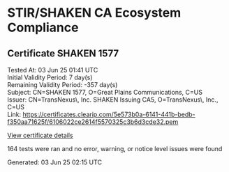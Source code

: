 # STIR/SHAKEN CA Ecosystem Compliance

## Certificate SHAKEN 1577

Tested At: 03 Jun 25 01:41 UTC\
Initial Validity Period: 7 day(s)\
Remaining Validity Period: -357 day(s)\
Subject: CN=SHAKEN 1577, O=Great Plains Communications, C=US\
Issuer: CN=TransNexus\\, Inc. SHAKEN Issuing CA5, O=TransNexus\\, Inc., C=US\
Link: https://certificates.clearip.com/5e573b0a-6141-441b-bedb-f350aa71625f/6106022ce2614f5570325c3b6d3cde32.pem

[View certificate details](https://x509.io/?cert=MIIC2zCCAoGgAwIBAgIQXbjiTmXovICm8z11bTeLoTAKBggqhkjOPQQDAjBWMQswCQYDVQQGEwJVUzEZMBcGA1UEChMQVHJhbnNOZXh1cywgSW5jLjEsMCoGA1UEAxMjVHJhbnNOZXh1cywgSW5jLiBTSEFLRU4gSXNzdWluZyBDQTUwHhcNMjQwNjAzMTc0ODI2WhcNMjQwNjEwMTc0ODI1WjBJMQswCQYDVQQGEwJVUzEkMCIGA1UEChMbR3JlYXQgUGxhaW5zIENvbW11bmljYXRpb25zMRQwEgYDVQQDEwtTSEFLRU4gMTU3NzBZMBMGByqGSM49AgEGCCqGSM49AwEHA0IABJT2lrpA%2BSZXkLVsK4jYP3pr%2FOcbBf6wZVNilIqVjQ083HEDR2sBHluIlhqVGRvT1YEkbR9v%2Fx7uA9E6yFWbtxCjggE8MIIBODAMBgNVHRMBAf8EAjAAMA4GA1UdDwEB%2FwQEAwIHgDAdBgNVHQ4EFgQUPDeXTN3e9CtpNW1Wn%2F2bMOj486EwHwYDVR0jBBgwFoAU2gCzh%2FiCP7%2B6IqJkY7X2L8yOdcowFwYDVR0gBBAwDjAMBgpghkgBhv8JAQEEMIGmBgNVHR8EgZ4wgZswgZigOqA4hjZodHRwczovL2F1dGhlbnRpY2F0ZS1hcGkuaWNvbmVjdGl2LmNvbS9kb3dubG9hZC92MS9jcmyiWqRYMFYxFDASBgNVBAcMC0JyaWRnZXdhdGVyMQswCQYDVQQIDAJOSjETMBEGA1UEAwwKU1RJLVBBIENSTDELMAkGA1UEBhMCVVMxDzANBgNVBAoMBlNUSS1QQTAWBggrBgEFBQcBGgQKMAigBhYEMTU3NzAKBggqhkjOPQQDAgNIADBFAiAimF1Gh4y9aeTes3Ky%2BwAtRyMYWBHjKfbbmshZmvGZ%2BwIhALfM7i%2FclrMcWyDXmMLjgaLhW0DOxxRW0MWxzQUpUlF7)

164 tests were ran and no error, warning, or notice level issues were found


Generated: 03 Jun 25 02:15 UTC